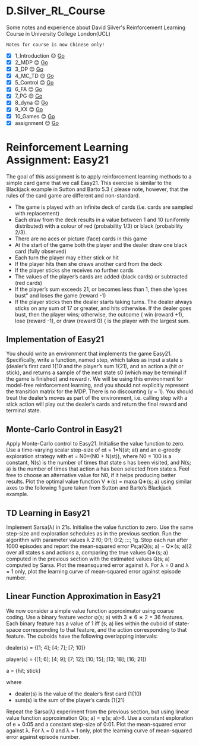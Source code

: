 # D.Silver_RL_Course
Some notes and experience about David Silver's Reinforcement Learning Course in University College London(UCL)
```
Notes for course is now Chinese only!
```



- [x] 1_Introduction :blush: [Go](https://github.com/cryer/D.Silver_RL_Course/tree/master/1_Introduction)
- [x] 2_MDP :blush:   [Go](https://github.com/cryer/D.Silver_RL_Course/tree/master/2_MDP)
- [x] 3_DP :blush:  [Go](https://github.com/cryer/D.Silver_RL_Course/tree/master/3_DP)
- [x] 4_MC_TD :blush:  [Go](https://github.com/cryer/D.Silver_RL_Course/tree/master/4_MC_TD)
- [x] 5_Control :blush:  [Go](https://github.com/cryer/D.Silver_RL_Course/tree/master/5_Control)
- [x] 6_FA :blush:  [Go](https://github.com/cryer/D.Silver_RL_Course/tree/master/6_FA)
- [x] 7_PG :blush:  [Go](https://github.com/cryer/D.Silver_RL_Course/tree/master/7_PG)
- [x] 8_dyna :blush:  [Go](https://github.com/cryer/D.Silver_RL_Course/tree/master/8_dyna)
- [x] 9_XX :blush:  [Go](https://github.com/cryer/D.Silver_RL_Course/tree/master/9_XX)
- [x] 10_Games :blush:  [Go](https://github.com/cryer/D.Silver_RL_Course/tree/master/10_Games)
- [x] assignment :blush: [Go](https://github.com/cryer/D.Silver_RL_Course/tree/master/Easy21)

# Reinforcement Learning Assignment: Easy21

The goal of this assignment is to apply reinforcement learning methods to a
simple card game that we call Easy21. This exercise is similar to the Blackjack
example in Sutton and Barto 5.3 { please note, however, that the rules of the
card game are different and non-standard.

* The game is played with an infinite deck of cards (i.e. cards are sampled
with replacement)
* Each draw from the deck results in a value between 1 and 10 (uniformly
distributed) with a colour of red (probability 1/3) or black (probability
2/3).
* There are no aces or picture (face) cards in this game
* At the start of the game both the player and the dealer draw one black
card (fully observed)
* Each turn the player may either stick or hit
* If the player hits then she draws another card from the deck
*  If the player sticks she receives no further cards
* The values of the player’s cards are added (black cards) or subtracted (red
cards)
* If the player’s sum exceeds 21, or becomes less than 1, then she \goes
bust" and loses the game (reward -1)
* If the player sticks then the dealer starts taking turns. The dealer always
sticks on any sum of 17 or greater, and hits otherwise. If the dealer goes
bust, then the player wins; otherwise, the outcome { win (reward +1),
lose (reward -1), or draw (reward 0) { is the player with the largest sum.

## Implementation of Easy21

You should write an environment that implements the game Easy21. Specifically, write a function, named step, which takes as input a state s (dealer’s first
card 1{10 and the player’s sum 1{21), and an action a (hit or stick), and returns
a sample of the next state s0 (which may be terminal if the game is finished)
and reward r. We will be using this environment for model-free reinforcement
learning, and you should not explicitly represent the transition matrix for the
MDP. There is no discounting (γ = 1). You should treat the dealer’s moves as
part of the environment, i.e. calling step with a stick action will play out the
dealer’s cards and return the final reward and terminal state.

## Monte-Carlo Control in Easy21 
Apply Monte-Carlo control to Easy21. Initialise the value function to zero. Use
a time-varying scalar step-size of αt = 1=N(st; at) and an e-greedy exploration
strategy with et = N0=(N0 + N(st)), where N0 = 100 is a constant, N(s) is
the number of times that state s has been visited, and N(s; a) is the number
of times that action a has been selected from state s. Feel free to choose an
alternative value for N0, if it helps producing better results. Plot the optimal
value function V ∗(s) = maxa Q∗(s; a) using similar axes to the following figure
taken from Sutton and Barto’s Blackjack example.

## TD Learning in Easy21

Implement Sarsa(λ) in 21s. Initialise the value function to zero. Use the same
step-size and exploration schedules as in the previous section. Run the algorithm
with parameter values λ 2 f0; 0:1; 0:2; :::; 1g. Stop each run after 1000 episodes
and report the mean-squared error Ps;a(Q(s; a) − Q∗(s; a))2 over all states s
and actions a, comparing the true values Q∗(s; a) computed in the previous
section with the estimated values Q(s; a) computed by Sarsa. Plot the meansquared error against λ. For λ = 0 and λ = 1 only, plot the learning curve of
mean-squared error against episode number.

## Linear Function Approximation in Easy21

We now consider a simple value function approximator using coarse coding. Use
a binary feature vector φ(s; a) with 3 ∗ 6 ∗ 2 = 36 features. Each binary feature
has a value of 1 iff (s; a) lies within the cuboid of state-space corresponding to
that feature, and the action corresponding to that feature. The cuboids have
the following overlapping intervals:

dealer(s) = {[1; 4]; [4; 7]; [7; 10]}

player(s) = {[1; 6]; [4; 9]; [7; 12]; [10; 15]; [13; 18]; [16; 21]}

a = {hit; stick}

where
* dealer(s) is the value of the dealer’s first card (1{10)
* sum(s) is the sum of the player’s cards (1{21)

Repeat the Sarsa(λ) experiment from the previous section, but using linear
value function approximation Q(s; a) = φ(s; a)>θ. Use a constant exploration
of e = 0:05 and a constant step-size of 0:01. Plot the mean-squared error against
λ. For λ = 0 and λ = 1 only, plot the learning curve of mean-squared error
against episode number.
